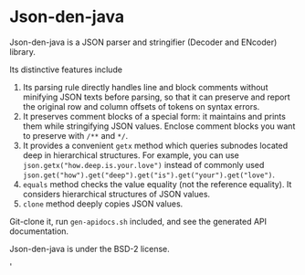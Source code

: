 Json-den-java
=============
Json-den-java is a JSON parser and stringifier (Decoder and ENcoder) library.

Its distinctive features include

1. Its parsing rule directly handles line and block comments without minifying JSON texts before parsing,
    so that it can preserve and report the original row and column offsets of tokens on syntax errors.
2. It preserves comment blocks of a special form: it maintains and prints them while stringifying JSON values.
    Enclose comment blocks you want to preserve with `/**` and `*/`.
3. It provides a convenient `getx` method which queries subnodes located deep in hierarchical structures.
    For example, you can use `json.getx("how.deep.is.your.love")` instead of commonly used
    `json.get("how").get("deep").get("is").get("your").get("love")`.
4. `equals` method checks the value equality (not the reference equality).
    It considers hierarchical structures of JSON values.
5. `clone` method deeply copies JSON values.

Git-clone it, run `gen-apidocs.sh` included, and see the generated API documentation.

Json-den-java is under the BSD-2 license.

'
